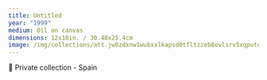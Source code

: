 ```yaml
---
title: Untitled
year: "1999"
medium: Oil on canvas
dimensions: 12x10in. / 30.48x25.4cm
image: /img/collections/att.jw0zdxnw1wubxxlkapsd0tfltzzeb8ovlsrv5xqputq-compressed.jpeg
---
```

🔴 Private collection - Spain
